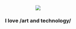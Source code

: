 
<h1 align="center">
    <img src="https://readme-typing-svg.herokuapp.com/?font=Righteous&size=35&center=true&vCenter=true&width=500&height=70&duration=7000&lines=01001001 + 00100000 + 01101100 + 01101111 + 01110110 
" />
</h1>

<h3 align="center">I love /art and technology/</h3>

<br/>

